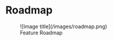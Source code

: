 # Roadmap

<figure markdown>
  ![Image title](/images/roadmap.png)
  <figcaption>Feature Roadmap</figcaption>
</figure>

